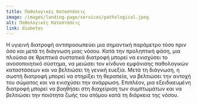 ```yaml
---
title: Παθολογικές Καταστάσεις
image: /images/landing-page/services/pathological.jpeg
alt: Παθολογικές Καταστάσεις
link: diabetes
---
```


Η υγιεινή διατροφή αντιπροσωπεύει μια σημαντική παράμετρο τόσο πριν όσο και μετά τη διάγνωση μιας νόσου. Κατά την προληπτική φάση, μια πλούσια σε θρεπτικά συστατικά διατροφή μπορεί να ενισχύσει το ανοσοποιητικό σύστημα, να μειώσει τον κίνδυνο εμφάνισης παθολογικών καταστάσεων και να βελτιώσει τη γενική ευεξία. Μετά τη διάγνωση, η σωστή διατροφή μπορεί να στηρίξει τη θεραπεία, να βελτιώσει την αντοχή του σώματος και να ενισχύσει την ανάρρωση. Επιπλέον, μια εξειδικευμένη διατροφή μπορεί να βοηθήσει στη διαχείριση των συμπτωμάτων και να βελτιώσει την ποιότητα ζωής του ατόμου κατά τη διάρκεια της νόσου.